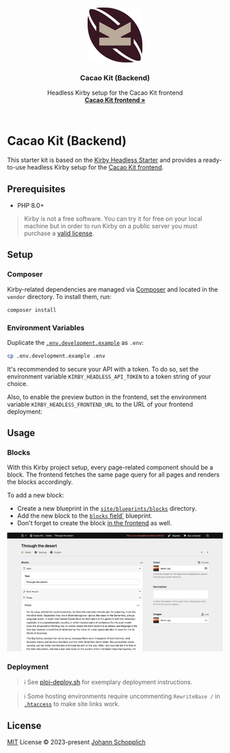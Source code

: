 <p align="center">
  <img src="./.github/icon.svg" alt="Cacao Kit Backend" width="128" height="128">
</p>

<h3 align="center">Cacao Kit (Backend)</h3>

<p align="center">
  Headless Kirby setup for the Cacao Kit frontend<br>
  <a href="https://github.com/johannschopplich/cacao-kit-frontend"><strong>Cacao Kit frontend »</strong></a>
</p>

<br>

# Cacao Kit (Backend)

This starter kit is based on the [Kirby Headless Starter](https://github.com/johannschopplich/kirby-headless-starter) and provides a ready-to-use headless Kirby setup for the [Cacao Kit frontend](https://github.com/johannschopplich/cacao-kit-frontend).

## Prerequisites

- PHP 8.0+

> Kirby is not a free software. You can try it for free on your local machine but in order to run Kirby on a public server you must purchase a [valid license](https://getkirby.com/buy).

## Setup

### Composer

Kirby-related dependencies are managed via [Composer](https://getcomposer.org) and located in the `vendor` directory. To install them, run:

```bash
composer install
```

### Environment Variables

Duplicate the [`.env.development.example`](.env.development.example) as `.env`:

```bash
cp .env.development.example .env
```

It's recommended to secure your API with a token. To do so, set the environment variable `KIRBY_HEADLESS_API_TOKEN` to a token string of your choice.

Also, to enable the preview button in the frontend, set the environment variable `KIRBY_HEADLESS_FRONTEND_URL` to the URL of your frontend deployment:

## Usage

### Blocks

With this Kirby project setup, every page-related component should be a block. The frontend fetches the same page query for all pages and renders the blocks accordingly.

To add a new block:

- Create a new blueprint in the [`site/blueprints/blocks`](./site/blueprints/blocks/) directory.
- Add the new block to the [`blocks` field`](./site/blueprints/fields/blocks.yml) blueprint.
- Don't forget to create the block [in the frontend](https://github.com/johannschopplich/cacao-kit-frontend/tree/main/components/Kirby/Block) as well.

![Screenshot of the Cacao Kit blocks setup](./.github/screenshots/panel-blocks.png)

### Deployment

> ℹ️ See [ploi-deploy.sh](./scripts/ploi-deploy.sh) for exemplary deployment instructions.

> ℹ️ Some hosting environments require uncommenting `RewriteBase /` in [`.htaccess`](./public/.htaccess) to make site links work.

## License

[MIT](./LICENSE) License © 2023-present [Johann Schopplich](https://github.com/johannschopplich)
